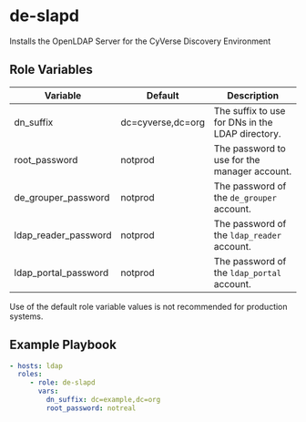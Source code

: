 # de-slapd

Installs the OpenLDAP Server for the CyVerse Discovery Environment

## Role Variables

| Variable             | Default           | Description                                      |
| -------------        | ----------------- | ------------------------------------------------ |
| dn_suffix            | dc=cyverse,dc=org | The suffix to use for DNs in the LDAP directory. |
| root_password        | notprod           | The password to use for the manager account.     |
| de_grouper_password  | notprod           | The password of the `de_grouper` account.        |
| ldap_reader_password | notprod           | The password of the `ldap_reader` account.       |
| ldap_portal_password | notprod           | The password of the `ldap_portal` account.       |

Use of the default role variable values is not recommended for production systems.

## Example Playbook

``` yaml
- hosts: ldap
  roles:
     - role: de-slapd
       vars:
         dn_suffix: dc=example,dc=org
         root_password: notreal
```

